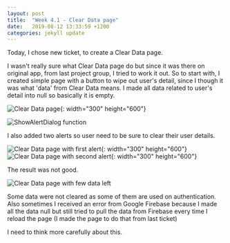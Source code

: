```yaml
---
layout: post
title:  "Week 4.1 - Clear Data page"
date:   2019-08-12 13:33:59 +1200
categories: jekyll update
---
```


Today, I chose new ticket, to create a Clear Data page.

I wasn't really sure what Clear Data page do but since it was there on original app, from last project group, I tried to work it out.
So to start with, I created simple page with a button to wipe out user's detail, since I though it was what 'data' from Clear Data means.
I made all data related to user's detail into null so basically it is empty.

![Clear Data page](/assets/img/Week_4_1_1.png){: width="300" height="600"}

![ShowAlertDialog function](/assets/img/Week_4_1_2.png)

I also added two alerts so user need to be sure to clear their user details.

![Clear Data page with first alert](/assets/img/Week_4_1_3.png){: width="300" height="600"} ![Clear Data page with second alert](/assets/img/Week_4_1_4.png){: width="300" height="600"}

The result was not good.

![Clear Data page with few data left](/assets/img/Week_4_1_5.png)

Some data were not cleared as some of them are used on authentication.
Also sometimes I received an error from Google Firebase because I made all the data null but still tried to pull the data from Firebase every time I reload the page
(I made the page to do that from last ticket)

I need to think more carefully about this.